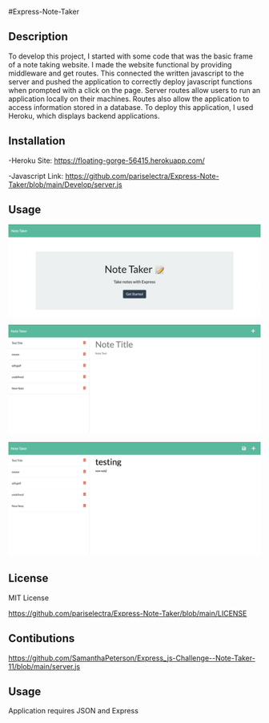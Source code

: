 #Express-Note-Taker
    
## Description
To develop this project, I started with some code that was the basic frame of a note taking website. I made the website functional by providing middleware and get routes. This connected the written javascript to the server and pushed the application to correctly deploy javascript functions when prompted with a click on the page. Server routes allow users to run an application locally on their machines. Routes also allow the application to access information stored in a database. To deploy this application, I used Heroku, which displays backend applications.

## Installation

-Heroku Site: https://floating-gorge-56415.herokuapp.com/

-Javascript Link: https://github.com/pariselectra/Express-Note-Taker/blob/main/Develop/server.js

## Usage

![Landing Page](./Develop/images/Screen%20Shot%202022-11-13%20at%205.54.02%20PM.png)

![Note Page One](./Develop/images/Screen%20Shot%202022-11-13%20at%205.54.13%20PM.png)

![Note Page Two - with save button](./Develop/images/Screen%20Shot%202022-11-13%20at%205.54.31%20PM.png)

## License
MIT License

https://github.com/pariselectra/Express-Note-Taker/blob/main/LICENSE

## Contibutions
https://github.com/SamanthaPeterson/Express_js-Challenge--Note-Taker-11/blob/main/server.js

## Usage
Application requires JSON and Express